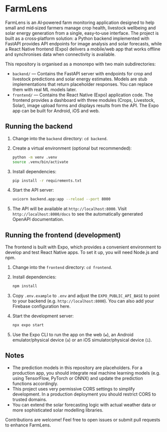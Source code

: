 # FarmLens

FarmLens is an AI‑powered farm monitoring application designed to help
small and mid‑sized farmers manage crop health, livestock wellbeing and
solar energy generation from a single, easy‑to‑use interface. The
project is built as a cross‑platform solution: a Python backend
implemented with FastAPI provides API endpoints for image analysis and
solar forecasts, while a React Native frontend (Expo) delivers a
mobile/web app that works offline and synchronises data when
connectivity is available.

This repository is organised as a monorepo with two main
subdirectories:

* `backend/` — Contains the FastAPI server with endpoints for crop and
  livestock predictions and solar energy estimates. Models are stub
  implementations that return placeholder responses. You can replace
  them with real ML models later.
* `frontend/` — Contains the React Native (Expo) application code. The
  frontend provides a dashboard with three modules (Crops, Livestock,
  Solar), image upload forms and displays results from the API. The
  Expo app can be built for Android, iOS and web.

## Running the backend

1. Change into the `backend` directory: `cd backend`.
2. Create a virtual environment (optional but recommended):

   ```bash
   python -m venv .venv
   source .venv/bin/activate
   ```

3. Install dependencies:

   ```bash
   pip install -r requirements.txt
   ```

4. Start the API server:

   ```bash
   uvicorn backend.app:app --reload --port 8000
   ```

5. The API will be available at `http://localhost:8000`. Visit
   `http://localhost:8000/docs` to see the automatically generated
   OpenAPI documentation.

## Running the frontend (development)

The frontend is built with Expo, which provides a convenient
environment to develop and test React Native apps. To set it up, you
will need Node.js and npm.

1. Change into the `frontend` directory: `cd frontend`.
2. Install dependencies:

   ```bash
   npm install
   ```

3. Copy `.env.example` to `.env` and adjust the `EXPO_PUBLIC_API_BASE`
   to point to your backend (e.g. `http://localhost:8000`). You can
   also add your Firebase configuration here.

4. Start the development server:

   ```bash
   npx expo start
   ```

5. Use the Expo CLI to run the app on the web (`w`), an Android
   emulator/physical device (`a`) or an iOS simulator/physical device
   (`i`).

## Notes

* The prediction models in this repository are placeholders. For a
  production app, you should integrate real machine learning models
  (e.g. using TensorFlow, PyTorch or ONNX) and update the prediction
  functions accordingly.
* This project uses very permissive CORS settings to simplify
  development. In a production deployment you should restrict CORS to
  trusted domains.
* You can extend the solar forecasting logic with actual weather data
  or more sophisticated solar modelling libraries.

Contributions are welcome! Feel free to open issues or submit pull
requests to enhance FarmLens.
